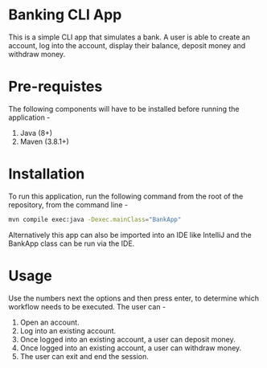 # Banking CLI App

This is a simple CLI app that simulates a bank. A user is able to create an account, 
log into the account, display their balance, deposit money and withdraw money.

# Pre-requistes

The following components will have to be installed before running the application -
1. Java (8+)
2. Maven (3.8.1+)

# Installation
To run this application, run the following command from the root of the repository, from the command
line -


```bash
mvn compile exec:java -Dexec.mainClass="BankApp"
```

Alternatively this app can also be imported into an IDE like IntelliJ and the BankApp class can be run via the IDE.

# Usage

Use the numbers next the options and then press enter, to determine which workflow needs to be executed.
The user can -
1. Open an account.
2. Log into an existing account.
3. Once logged into an existing account, a user can deposit money.
4. Once logged into an existing account, a user can withdraw money.
5. The user can exit and end the session.